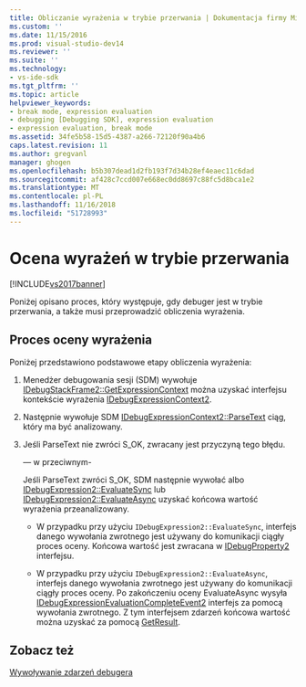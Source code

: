 ```yaml
---
title: Obliczanie wyrażenia w trybie przerwania | Dokumentacja firmy Microsoft
ms.custom: ''
ms.date: 11/15/2016
ms.prod: visual-studio-dev14
ms.reviewer: ''
ms.suite: ''
ms.technology:
- vs-ide-sdk
ms.tgt_pltfrm: ''
ms.topic: article
helpviewer_keywords:
- break mode, expression evaluation
- debugging [Debugging SDK], expression evaluation
- expression evaluation, break mode
ms.assetid: 34fe5b58-15d5-4387-a266-72120f90a4b6
caps.latest.revision: 11
ms.author: gregvanl
manager: ghogen
ms.openlocfilehash: b5b307dead1d2fb193f7d34b28ef4eaec11c6dad
ms.sourcegitcommit: af428c7ccd007e668ec0dd8697c88fc5d8bca1e2
ms.translationtype: MT
ms.contentlocale: pl-PL
ms.lasthandoff: 11/16/2018
ms.locfileid: "51728993"
---
```

# <a name="expression-evaluation-in-break-mode"></a>Ocena wyrażeń w trybie przerwania
[!INCLUDE[vs2017banner](../../includes/vs2017banner.md)]

Poniżej opisano proces, który występuje, gdy debuger jest w trybie przerwania, a także musi przeprowadzić obliczenia wyrażenia.  
  
## <a name="expression-evaluation-process"></a>Proces oceny wyrażenia  
 Poniżej przedstawiono podstawowe etapy obliczenia wyrażenia:  
  
1.  Menedżer debugowania sesji (SDM) wywołuje [IDebugStackFrame2::GetExpressionContext](../../extensibility/debugger/reference/idebugstackframe2-getexpressioncontext.md) można uzyskać interfejsu kontekście wyrażenia [IDebugExpressionContext2](../../extensibility/debugger/reference/idebugexpressioncontext2.md).  
  
2.  Następnie wywołuje SDM [IDebugExpressionContext2::ParseText](../../extensibility/debugger/reference/idebugexpressioncontext2-parsetext.md) ciąg, który ma być analizowany.  
  
3.  Jeśli ParseText nie zwróci S_OK, zwracany jest przyczyną tego błędu.  
  
     — w przeciwnym-  
  
     Jeśli ParseText zwróci S_OK, SDM następnie wywołać albo [IDebugExpression2::EvaluateSync](../../extensibility/debugger/reference/idebugexpression2-evaluatesync.md) lub [IDebugExpression2::EvaluateAsync](../../extensibility/debugger/reference/idebugexpression2-evaluateasync.md) uzyskać końcowa wartość wyrażenia przeanalizowany.  
  
    -   W przypadku przy użyciu `IDebugExpression2::EvaluateSync`, interfejs danego wywołania zwrotnego jest używany do komunikacji ciągły proces oceny. Końcowa wartość jest zwracana w [IDebugProperty2](../../extensibility/debugger/reference/idebugproperty2.md) interfejsu.  
  
    -   W przypadku przy użyciu `IDebugExpression2::EvaluateAsync`, interfejs danego wywołania zwrotnego jest używany do komunikacji ciągły proces oceny. Po zakończeniu oceny EvaluateAsync wysyła [IDebugExpressionEvaluationCompleteEvent2](../../extensibility/debugger/reference/idebugexpressionevaluationcompleteevent2.md) interfejs za pomocą wywołania zwrotnego. Z tym interfejsem zdarzeń końcowa wartość można uzyskać za pomocą [GetResult](../../extensibility/debugger/reference/idebugexpressionevaluationcompleteevent2-getresult.md).  
  
## <a name="see-also"></a>Zobacz też  
 [Wywoływanie zdarzeń debugera](../../extensibility/debugger/calling-debugger-events.md)

